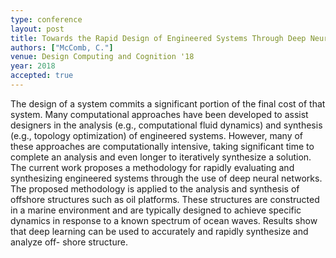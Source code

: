 ```yaml
---
type: conference
layout: post
title: Towards the Rapid Design of Engineered Systems Through Deep Neural Networks
authors: ["McComb, C."]
venue: Design Computing and Cognition '18
year: 2018
accepted: true
---
```

The design of a system commits a significant portion of the final cost of that system. Many computational approaches have been developed to assist designers in the analysis (e.g., computational fluid dynamics) and synthesis (e.g., topology optimization) of engineered systems. However, many of these approaches are computationally intensive, taking significant time to complete an analysis and even longer to iteratively synthesize a solution. The current work proposes a methodology for rapidly evaluating and synthesizing engineered systems through the use of deep neural networks. The proposed methodology is applied to the analysis and synthesis of offshore structures such as oil platforms. These structures are constructed in a marine environment and are typically designed to achieve specific dynamics in response to a known spectrum of ocean waves. Results show that deep learning can be used to accurately and rapidly synthesize and analyze off- shore structure.

